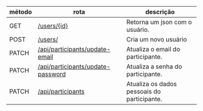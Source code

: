 | método | rota                                                                  | descrição                                   |
| ------ | --------------------------------------------------------------------- | ------------------------------------------- |
| GET    | [/users/{id}](./users/showUser.md)                                    | Retorna um json com o usuário.              |
| POST   | [/users/](./users/createUser.md)                                      | Cria um novo usuário                        |
| PATCH  | [/api/participants/update-email](./participants/updateEmail.md)       | Atualiza o email do participante.           |
| PATCH  | [/api/participants/update-password](./participants/updatePassword.md) | Atualiza a senha do participante.           |
| PATCH  | [/api/participants](./participants/updatePersonalData.md)             | Atualiza os dados pessoais do participante. |
